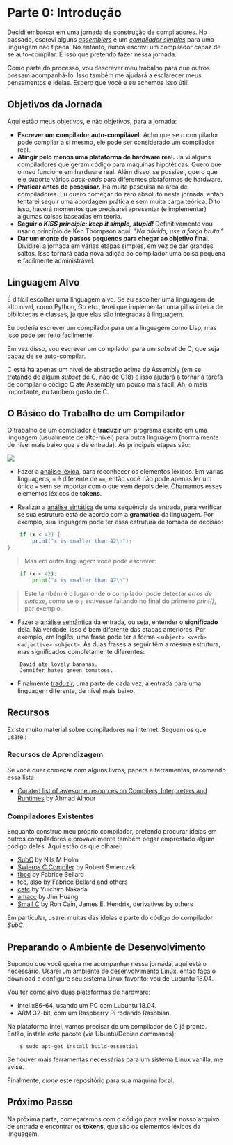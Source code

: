 # Parte 0: Introdução

Decidi embarcar em uma jornada de construção de compiladores. No passado, escrevi alguns [*assemblers*](https://github.com/DoctorWkt/pdp7-unix/blob/master/tools/as7) e um [*compilador simples*](https://github.com/DoctorWkt/h-compiler) para uma linguagem não tipada. No entanto, nunca escrevi um compilador capaz de se auto-compilar. É isso que pretendo fazer nessa jornada.

Como parte do processo, vou descrever meu trabalho para que outros possam acompanhá-lo. Isso também me ajudará a esclarecer meus pensamentos e ideias. Espero que você e eu achemos isso útil! 

## Objetivos da Jornada

Aqui estão meus objetivos, e não objetivos, para a jornada:

 + **Escrever um compilador auto-compilável.** Acho que se o compilador pode compilar a si mesmo, ele pode ser considerado um compilador real.
 + **Atingir pelo menos uma plataforma de hardware real.** Já vi alguns compiladores que geram código para máquinas hipotéticas. Quero que o meu funcione em hardware real. Além disso, se possível, quero que ele suporte vários *back-ends* para diferentes plataformas de hardware.
 + **Praticar antes de pesquisar.** Há muita pesquisa na área de compiladores. Eu quero começar do zero absoluto nesta jornada, então tentarei seguir uma abordagem prática e sem muita carga teórica. Dito isso, haverá momentos que precisarei apresentar (e implementar) algumas coisas baseadas em teoria.
 + **Seguir o *KISS principle: keep it simple, stupid!*** Definitivamente vou usar o princípio de Ken Thompson aqui: *"Na dúvida, use a força bruta."*
 + **Dar um monte de passos pequenos para chegar ao objetivo final.** Dividirei a jornada em várias etapas simples, em vez de dar grandes saltos. Isso tornará cada nova adição ao compilador uma coisa pequena e facilmente administrável.

## Linguagem Alvo

É difícil escolher uma linguagem alvo. Se eu escolher uma linguagem de alto nível, como Python, Go etc., terei que implementar uma pilha inteira de bibliotecas e classes, já que elas são integradas à linguagem.

Eu poderia escrever um compilador para uma linguagem como Lisp, mas isso pode ser [feito facilmente](ftp://publications.ai.mit.edu/ai-publications/pdf/AIM-039.pdf).

Em vez disso, vou escrever um compilador para um *subset* de C, que seja capaz de se auto-compilar.

C está há apenas um nível de abstração acima de Assembly (em se tratando de algum *subset* de C, não de [C18](https://en.wikipedia.org/wiki/C18_(C_standard_revision))) e isso ajudará a tornar a tarefa de compilar o código C até Assembly um pouco mais fácil. Ah, o mais importante, eu também gosto de C.

## O Básico do Trabalho de um Compilador

O trabalho de um compilador é **traduzir** um programa escrito em uma linguagem (usualmente de alto-nível) para outra linguagem (normalmente de nível mais baixo que a de entrada). As principais etapas são:

![](Figs/parsing_steps.png)

 + Fazer a [análise léxica](https://en.wikipedia.org/wiki/Lexical_analysis), para reconhecer os elementos léxicos. Em várias linguagens, `=` é diferente de `==`, então você não pode apenas ler um único `=` sem se importar com o que vem depois dele. Chamamos esses elementos léxicos de **tokens**.

 + Realizar a [análise sintática](https://en.wikipedia.org/wiki/Parsing) de uma sequência de entrada, para verificar se sua estrutura está de acordo com a **gramática** da linguagem. Por exemplo, sua linguagem pode ter essa estrutura de tomada de decisão:

```Java
    if (x < 42) {
        print("x is smaller than 42\n");
}
```

> Mas em outra linguagem você pode escrever:

```Python
    if (x < 42):
        print("x is smaller than 42\n")
```

> Este também é o lugar onde o compilador pode detectar *erros de sintaxe*, como se o `;` estivesse faltando no final do primeiro *print()*, por exemplo.

 + Fazer a [análise semântica](https://en.wikipedia.org/wiki/Semantic_analysis_(compilers)) da entrada, ou seja, entender o **significado** dela. Na verdade, isso é bem diferente das etapas anteriores. Por exemplo, em Inglês, uma frase pode ter a forma `<subject> <verb> <adjective> <object>`. As duas frases a seguir têm a mesma estrutura, mas significados completamente diferentes:

```
    David ate lovely bananas.
    Jennifer hates green tomatoes.
```

 + Finalmente [traduzir](https://en.wikipedia.org/wiki/Code_generation_(compiler)), uma parte de cada vez, a entrada para uma linguagem diferente, de nível mais baixo.
  
## Recursos

Existe muito material sobre compiladores na internet. Seguem os que usarei:

### Recursos de Aprendizagem

Se você quer começar com alguns livros, papers e ferramentas, recomendo essa lista:

 + [Curated list of awesome resources on Compilers, Interpreters and Runtimes](https://github.com/aalhour/awesome-compilers) by Ahmad Alhour

### Compiladores Existentes

Enquanto construo meu próprio compilador, pretendo procurar ideias em outros compiladores e provavelmente também pegar emprestado algum código deles. Aqui estão os que olharei:

  + [SubC](http://www.t3x.org/subc/) by Nils M Holm
  + [Swieros C Compiler](https://github.com/rswier/swieros/blob/master/root/bin/c.c) by Robert Swierczek
  + [fbcc](https://github.com/DoctorWkt/fbcc) by Fabrice Bellard
  + [tcc](https://bellard.org/tcc/), also by Fabrice Bellard and others
  + [catc](https://github.com/yui0/catc) by Yuichiro Nakada
  + [amacc](https://github.com/jserv/amacc) by Jim Huang
  + [Small C](https://en.wikipedia.org/wiki/Small-C) by Ron Cain,
    James E. Hendrix, derivatives by others

Em particular, usarei muitas das ideias e parte do código do compilador *SubC*.

## Preparando o Ambiente de Desenvolvimento

Supondo que você queira me acompanhar nessa jornada, aqui está o necessário. Usarei um ambiente de desenvolvimento Linux, então faça o download e configure seu sistema Linux favorito: vou de Lubuntu 18.04.

Vou ter como alvo duas plataformas de hardware:
  - Intel x86-64, usando um PC com Lubuntu 18.04.
  - ARM 32-bit, com um Raspberry Pi rodando Raspbian.

Na plataforma Intel, vamos precisar de um compilador de C já pronto. Então, instale este pacote (via Ubuntu/Debian commands):

```
    $ sudo apt-get install build-essential
```

Se houver mais ferramentas necessárias para um sistema Linux vanilla, me avise.

Finalmente, *clone* este repositório para sua máquina local.

## Próximo Passo

Na próxima parte, começaremos com o código para avaliar nosso arquivo de entrada e encontrar os **tokens**, que são os elementos léxicos da linguagem.
